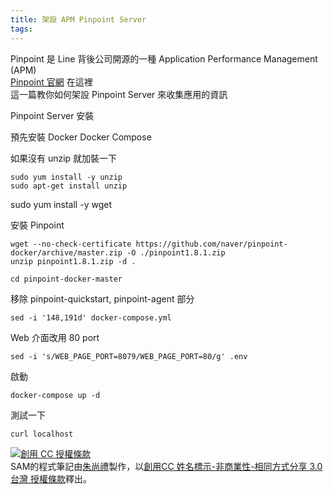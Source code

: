 ```yaml
---
title: 架設 APM Pinpoint Server
tags:
---
```


Pinpoint 是 Line 背後公司開源的一種 Application Performance Management (APM)  
[Pinpoint 官網](https://naver.github.io/pinpoint/) 在這裡  
這一篇教你如何架設 Pinpoint Server 來收集應用的資訊  

<!--more-->

Pinpoint Server 安裝

預先安裝
Docker
Docker Compose

如果沒有 unzip 就加裝一下
```
sudo yum install -y unzip
sudo apt-get install unzip
```

sudo yum install -y wget


安裝 Pinpoint
```
wget --no-check-certificate https://github.com/naver/pinpoint-docker/archive/master.zip -O ./pinpoint1.8.1.zip
unzip pinpoint1.8.1.zip -d .

cd pinpoint-docker-master
```

移除 pinpoint-quickstart, pinpoint-agent 部分
```
sed -i '148,191d' docker-compose.yml 
```

Web 介面改用 80 port
```
sed -i 's/WEB_PAGE_PORT=8079/WEB_PAGE_PORT=80/g' .env
```

啟動
```
docker-compose up -d
```

測試一下
```
curl localhost
```

<a rel="license" href="http://creativecommons.org/licenses/by-nc-sa/3.0/tw/"><img alt="創用 CC 授權條款" style="border-width:0" src="https://i.creativecommons.org/l/by-nc-sa/3.0/tw/88x31.png" /></a><br /><span xmlns:dct="http://purl.org/dc/terms/" property="dct:title">SAM的程式筆記</span>由<a xmlns:cc="http://creativecommons.org/ns#" href="https://blog.samchu.dev/" property="cc:attributionName" rel="cc:attributionURL">朱尚禮</a>製作，以<a rel="license" href="http://creativecommons.org/licenses/by-nc-sa/3.0/tw/">創用CC 姓名標示-非商業性-相同方式分享 3.0 台灣 授權條款</a>釋出。